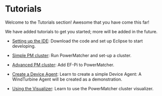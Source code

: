 # Tutorials

Welcome to the Tutorials section! Awesome that you have come this far!

We have added tutorials to get you started; more will be added in the future.

* [Setting up the IDE](SettingUpTheIDE.md): Download the code and set up Eclipse to start developing.

* [Simple PM cluster](SimplePMCluster.md): Run PowerMatcher and set-up a cluster.

* [Advanced PM cluster](AdvancedPMCluster.md): Add EF-Pi to PowerMatcher.

* [Create a Device Agent](CreateADeviceAgent.md): Learn to create a simple Device Agent: A WindTurbine Agent will be created as a demonstration.

* [Using the Visualizer](Visualizer.md): Learn to use the PowerMatcher cluster visualizer.
